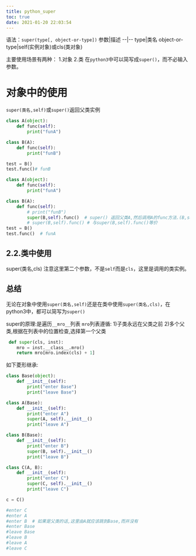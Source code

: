 ```yaml
---
title: python_super
toc: true
date: 2021-01-20 22:03:54
---
```


语法：`super(type[, object-or-type])`
参数|描述
--|--
type|类名
object-or-type|self(实例对象)或cls(类对象)

主要使用场景有两种：
1.对象
2.类
在`python3`中可以简写成`super()`，而不必输入参数。

# 对象中的使用
`super(类名,self)`或`super()`返回父类实例

```python
class A(object):
    def func(self):
        print("funA")

class B(A):
    def func(self):
        print("funB")

test = B() 
test.func()# funB 
```

```python
class A(object):
    def func(self):
        print("funA")

class B(A):
    def func(self):
        # print("funB")
        super(B,self).func()  # super() 返回父类A,然后调用A的func方法.(B,self)在python3中是默认值,不需要填写.B是指本类名,不能用cls代替,self是本类实例化的对象
        # super(B,self).func() # 与super(B,self).func()等价
test = B()
test.func()  # funA
```



## 2.2.类中使用
super(类名,cls)
注意这里第二个参数，不是`self`而是`cls`，这里是调用的类实例。


## 总结

无论在对象中使用`super(类名,self)`还是在类中使用`super(类名,cls)`，在python3中，都可以简写为`super()`


super的原理:是遍历`__mro__`列表
`mro`列表遵循:
1)子类永远在父类之前
2)多个父类,根据在列表中的位置检查,选择第一个父类

```python
 def super(cls, inst):
    mro = inst.__class__.mro()
    return mro[mro.index(cls) + 1]
```


如下菱形继承:
```python
class Base(object):
    def __init__(self):
        print("enter Base")
        print("leave Base")

class A(Base):
    def __init__(self):
        print("enter A")
        super(A, self).__init__()
        print("leave A")

class B(Base):
    def __init__(self):
        print("enter B")
        super(B, self).__init__()
        print("leave B")

class C(A, B):
    def __init__(self):
        print("enter C")
        super(C, self).__init__()
        print("leave C")

c = C()

#enter C
#enter A
#enter B  # 如果是父类的话,这里由A就应该跳到Base,而并没有
#enter Base
#leave Base
#leave B
#leave A
#leave C
```